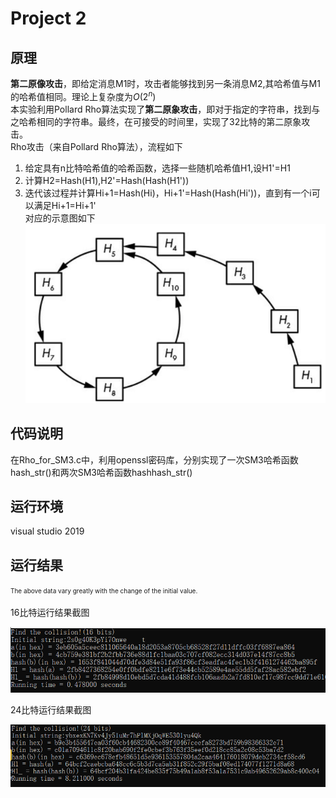 # Project 2
## 原理
**第二原像攻击**，即给定消息M1时，攻击者能够找到另一条消息M2,其哈希值与M1的哈希值相同。理论上复杂度为$O(2^n)$  
本实验利用Pollard Rho算法实现了**第二原象攻击**，即对于指定的字符串，找到与之哈希相同的字符串。最终，在可接受的时间里，实现了$32$比特的第二原象攻击。      
Rho攻击（来自Pollard Rho算法），流程如下  
1. 给定具有n比特哈希值的哈希函数，选择一些随机哈希值H1,设H1'=H1
2. 计算H2=Hash(H1),H2'=Hash(Hash(H1'))
3. 迭代该过程并计算Hi+1=Hash(Hi)，Hi+1'=Hash(Hash(Hi'))，直到有一个i可以满足Hi+1=Hi+1'  
对应的示意图如下  
![image](https://github.com/Z-Yivon/project/blob/main/project2/headImg.png)  

## 代码说明
在Rho_for_SM3.c中，利用openssl密码库，分别实现了一次SM3哈希函数hash_str()和两次SM3哈希函数hashhash_str()

## 运行环境
visual studio 2019

## 运行结果
<font size="1">The above data vary greatly with the change of the initial value.</font><br />  
16比特运行结果截图

![image](https://github.com/Z-Yivon/project/blob/main/project2/8bit.png)

24比特运行结果截图

![image](https://github.com/Z-Yivon/project/blob/main/project2/24bit.png)
